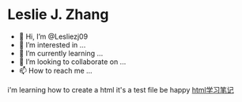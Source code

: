 # Leslie J. Zhang

- 👋 Hi, I’m @Lesliezj09
- 👀 I’m interested in ...
- 🌱 I’m currently learning ...
- 💞️ I’m looking to collaborate on ...
- 📫 How to reach me ...

<!---
Lesliezj09/Lesliezj09 is a ✨ special ✨ repository because its `README.md` (this file) appears on your GitHub profile.
You can click the Preview link to take a look at your changes.
--->


i'm learning how to create a html
it's a test file
be happy
[html学习笔记](https://lesliezj09.github.io/lesliezh/)
